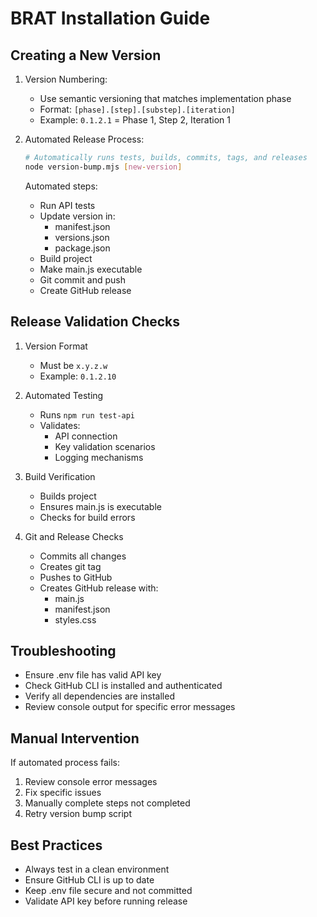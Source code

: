 # BRAT Installation Guide

## Creating a New Version

1. Version Numbering:
   - Use semantic versioning that matches implementation phase
   - Format: `[phase].[step].[substep].[iteration]`
   - Example: `0.1.2.1` = Phase 1, Step 2, Iteration 1

2. Automated Release Process:
   ```bash
   # Automatically runs tests, builds, commits, tags, and releases
   node version-bump.mjs [new-version]
   ```
   Automated steps:
   - Run API tests
   - Update version in:
     * manifest.json
     * versions.json
     * package.json
   - Build project
   - Make main.js executable
   - Git commit and push
   - Create GitHub release

## Release Validation Checks
1. Version Format
   - Must be `x.y.z.w`
   - Example: `0.1.2.10`

2. Automated Testing
   - Runs `npm run test-api`
   - Validates:
     * API connection
     * Key validation scenarios
     * Logging mechanisms

3. Build Verification
   - Builds project
   - Ensures main.js is executable
   - Checks for build errors

4. Git and Release Checks
   - Commits all changes
   - Creates git tag
   - Pushes to GitHub
   - Creates GitHub release with:
     * main.js
     * manifest.json
     * styles.css

## Troubleshooting
- Ensure .env file has valid API key
- Check GitHub CLI is installed and authenticated
- Verify all dependencies are installed
- Review console output for specific error messages

## Manual Intervention
If automated process fails:
1. Review console error messages
2. Fix specific issues
3. Manually complete steps not completed
4. Retry version bump script

## Best Practices
- Always test in a clean environment
- Ensure GitHub CLI is up to date
- Keep .env file secure and not committed
- Validate API key before running release
